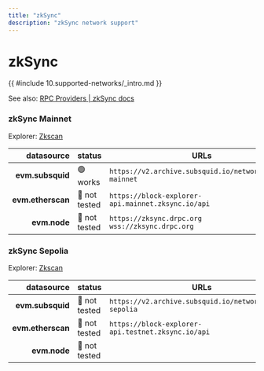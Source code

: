 ```yaml
---
title: "zkSync"
description: "zkSync network support"
---
```


<!-- markdownlint-disable single-h1 heading-increment no-inline-html -->

# zkSync

{{ #include 10.supported-networks/_intro.md }}

See also: [RPC Providers | zkSync docs](https://docs.zksync.io/build/tooling/node-providers.html)

### zkSync Mainnet

Explorer: [Zkscan](https://zkscan.io/)

|        datasource | status        | URLs                                                    |
| -----------------:|:------------- | ------------------------------------------------------- |
|  **evm.subsquid** | 🟢 works      | `https://v2.archive.subsquid.io/network/zksync-mainnet` |
| **evm.etherscan** | 🤔 not tested | `https://block-explorer-api.mainnet.zksync.io/api`      |
|      **evm.node** | 🤔 not tested | `https://zksync.drpc.org` <br> `wss://zksync.drpc.org`  |

### zkSync Sepolia

Explorer: [Zkscan](https://zkscan.io/)

|        datasource | status        | URLs                                                    |
| -----------------:|:------------- | ------------------------------------------------------- |
|  **evm.subsquid** | 🤔 not tested | `https://v2.archive.subsquid.io/network/zksync-sepolia` |
| **evm.etherscan** | 🤔 not tested | `https://block-explorer-api.testnet.zksync.io/api`      |
|      **evm.node** | 🤔 not tested |                                                         |
